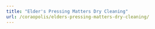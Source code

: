 ```yaml
---
title: "Elder's Pressing Matters Dry Cleaning"
url: /coraopolis/elders-pressing-matters-dry-cleaning/
---
```

